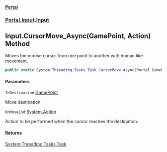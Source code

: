 #### [Portal](index.md 'index')
### [Portal.Input](Portal.Input.md 'Portal.Input').[Input](Input.md 'Portal.Input.Input')

## Input.CursorMove_Async(GamePoint, Action) Method

Moves the mouse cursor from one point to another with human like movement.

```csharp
public static System.Threading.Tasks.Task CursorMove_Async(Portal.GamePoint InDestination, System.Action? OnMoveEnd=null);
```
#### Parameters

<a name='Portal.Input.Input.CursorMove_Async(Portal.GamePoint,System.Action).InDestination'></a>

`InDestination` [GamePoint](GamePoint.md 'Portal.GamePoint')

Move destination.

<a name='Portal.Input.Input.CursorMove_Async(Portal.GamePoint,System.Action).OnMoveEnd'></a>

`OnMoveEnd` [System.Action](https://docs.microsoft.com/en-us/dotnet/api/System.Action 'System.Action')

Action to be performed when the cursor reaches the destination.

#### Returns
[System.Threading.Tasks.Task](https://docs.microsoft.com/en-us/dotnet/api/System.Threading.Tasks.Task 'System.Threading.Tasks.Task')